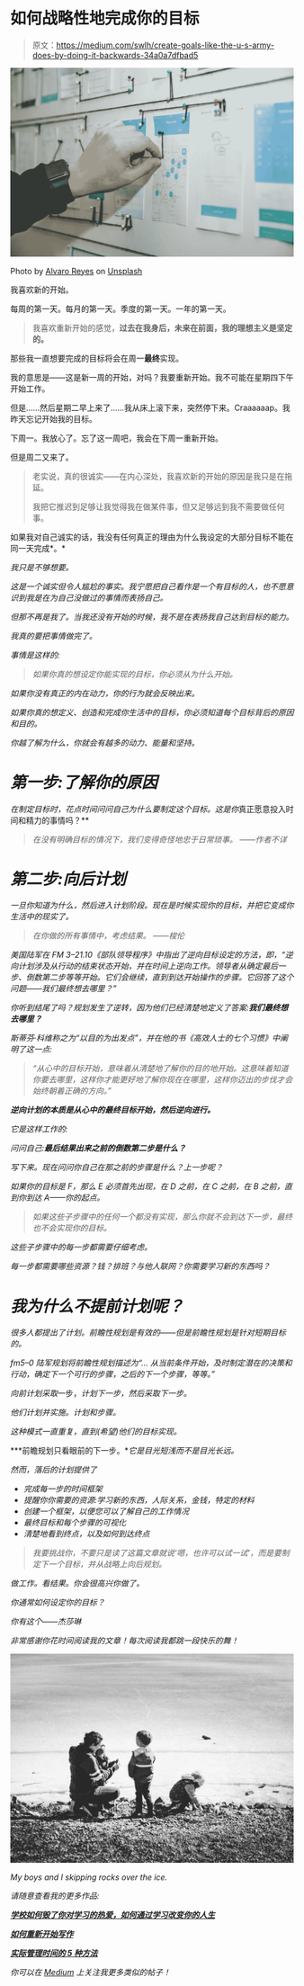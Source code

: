# 如何战略性地完成你的目标

> 原文：<https://medium.com/swlh/create-goals-like-the-u-s-army-does-by-doing-it-backwards-34a0a7dfbad5>

![](img/e8f7cb037546325a89f2f19dbd046b43.png)

Photo by [Alvaro Reyes](https://unsplash.com/@alvaroreyes?utm_source=unsplash&utm_medium=referral&utm_content=creditCopyText) on [Unsplash](https://unsplash.com/s/photos/plan?utm_source=unsplash&utm_medium=referral&utm_content=creditCopyText)

我喜欢新的开始。

每周的第一天。每月的第一天。季度的第一天。一年的第一天。

> 我喜欢重新开始的感觉，**过去在我身后，未来在前面，我的理想主义是坚定的。**

那些我一直想要完成的目标将会在周一**最终**实现。

我的意思是——这是新一周的开始，对吗？我要重新开始。我不可能在星期四下午开始工作。

但是……然后星期二早上来了……我从床上滚下来，突然停下来。Craaaaaap。我昨天忘记开始我的目标。

下周一。我放心了。忘了这一周吧，我会在下周一重新开始。

但是周二又来了。

> 老实说，真的很诚实——在内心深处，我喜欢新的开始的原因是我只是在拖延。
> 
> 我把它推迟到足够让我觉得我在做某件事，但又足够远到我不需要做任何事。

如果我对自己诚实的话，我没有任何真正的理由为什么我设定的大部分目标不能在同一天完成*。*

*我只是不够想要。*

*这是一个诚实但令人尴尬的事实。我宁愿把自己看作是一个有目标的人，也不愿意识到我是在为自己没做过的事情而表扬自己。*

*但那不再是我了。当我还没有开始的时候，我不是在表扬我自己达到目标的能力。*

*我真的要把事情做完了。*

*事情是这样的:*

> *如果你真的想设定你能实现的目标，你必须从为什么开始。*

*如果你没有真正的内在动力，你的行为就会反映出来。*

*如果你真的想定义、创造和完成你生活中的目标，你必须知道每个目标背后的原因和目的。*

*你越了解为什么，你就会有越多的动力、能量和坚持。*

# *第一步:了解你的原因*

*在制定目标时，花点时间问问自己为什么要制定这个目标。这是你*真正愿意投入时间和精力的事情吗？**

> *在没有明确目标的情况下，我们变得奇怪地忠于日常琐事。
> ——作者不详*

# *第二步:向后计划*

*一旦你知道为什么，然后进入计划阶段。现在是时候实现你的目标，并把它变成你生活中的现实了。*

> *在你做的所有事情中，考虑结果。
> ——梭伦*

*美国陆军在 FM 3–21.10《部队领导程序》中指出了逆向目标设定的方法，即，“*逆向计划涉及从行动的结束状态开始，并在时间上逆向工作。领导者从确定最后一步、倒数第二步等等开始。它们会继续，直到到达开始操作的步骤。它回答了这个问题——我们最终想去哪里？”**

*你听到结尾了吗？规划发生了逆转，因为他们已经清楚地定义了答案:**我们最终想去哪里？***

*斯蒂芬·科维称之为“以目的为出发点”，并在他的书《高效人士的七个习惯》中阐明了这一点:*

> *“从心中的目标开始，意味着从清楚地了解你的目的地开始。这意味着知道你要去哪里，这样你才能更好地了解你现在在哪里，这样你迈出的步伐才会始终朝着正确的方向。”*

***逆向计划的本质是从心中的最终目标开始，然后逆向进行。***

*它是这样工作的:*

*问问自己:**最后结果出来之前的倒数第二步是什么？***

*写下来。现在问问你自己在那之前的步骤是什么？上一步呢？*

*如果你的目标是 F，那么 E 必须首先出现，在 D 之前，在 C 之前，在 B 之前，直到你到达 A——你的起点。*

> *如果这些子步骤中的任何一个都没有实现，那么你就不会到达下一步，最终也不会实现你的目标。*

*这些子步骤中的每一步都需要仔细考虑。*

*每一步都需要哪些资源？钱？排班？与他人联网？你需要学习新的东西吗？*

# *我为什么不提前计划呢？*

*很多人都提出了计划。前瞻性规划是有效的——但是前瞻性规划是针对短期目标的。*

*fm5–0 陆军规划将前瞻性规划描述为“… *从当前条件开始，及时制定潜在的决策和行动，确定下一个可行的步骤，之后的下一个步骤，等等。”**

*向前计划采取*一步，*计划下一步，*然后*采取下一步。*

*他们计划并实施。计划和步骤。*

*这种模式一直重复，直到(希望)他们的目标实现。*

***前瞻规划只看眼前的下一步。**它是目光短浅而不是目光长远。*

*然而，落后的计划提供了*

*   *完成每一步的时间框架*
*   *提醒你你需要的资源:学习新的东西，人际关系，金钱，特定的材料*
*   *创建一个框架，以便您可以了解自己的工作情况*
*   *最终目标和每个步骤的可视化*
*   *清楚地看到终点，以及如何到达终点*

> *我要挑战你，不要只是读了这篇文章就说‘嗯，也许可以试一试’，而是要制定下一个目标，并从战略上向后规划。*

*做工作。看结果。你会很高兴你做了。*

*你通常如何设定你的目标？*

*你有这个——杰莎琳*

*非常感谢你花时间阅读我的文章！每次阅读我都跳一段快乐的舞！*

*![](img/b1b84451f2e74e3cd3a994dcb5a3e676.png)*

*My boys and I skipping rocks over the ice.*

*请随意查看我的更多作品:*

*[**学校如何毁了你对学习的热爱，如何通过学习改变你的人生**](/swlh/how-school-ruined-your-love-of-learning-and-how-to-transform-your-life-by-learning-f7e4fb8572cb)*

*[**如何重新开始写作**](/swlh/how-to-start-writing-again-3a1476ec8648)*

*[**实际管理时间的 5 种方法**](/swlh/5-ways-to-actually-manage-your-time-d8b5da125834)*

*你可以在 [Medium](/@jessalynprins) 上关注我更多类似的帖子！*
